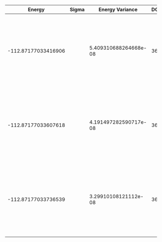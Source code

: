 | Energy              | Sigma | Energy Variance       | DOF | Einf                | Method                                                       | Reference |
|---------------------|-------|-----------------------|-----|---------------------|--------------------------------------------------------------|-----------|
| -112.87177033416906 |       | 5.409310688264668e-08 | 36  | -108.72749097790069 | DMRG (bond dimension 310) using fork tensor product states with U(1) symmetry for charge sector | TODO: ask Xiaodong |
| -112.87177033607618 |       | 4.191497282590717e-08 | 36  | -108.72749097790069 | DMRG (bond dimension 330) using fork tensor product states with U(1) symmetry for charge sector | TODO: ask Xiaodong |
| -112.87177033736539 |       | 3.29910108121112e-08  | 36  | -108.72749097790069 | DMRG (bond dimension 350) using fork tensor product states with U(1) symmetry for charge sector | TODO: ask Xiaodong |
